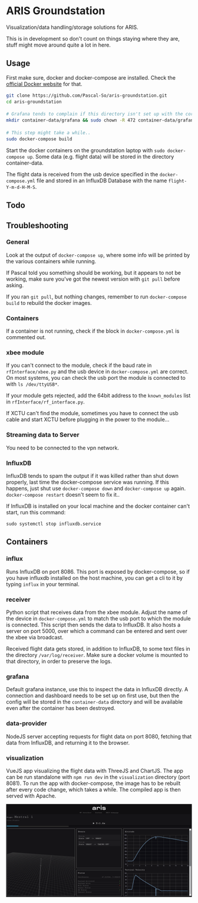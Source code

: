 # ARIS Groundstation

Visualization/data handling/storage solutions for ARIS.

This is in development so don't count on things staying where they are, stuff might move around quite a lot in here.

## Usage
First make sure, docker and docker-compose are installed. Check the [official Docker website](https://docs.docker.com/install/) for that.

```bash
git clone https://github.com/Pascal-So/aris-groundstation.git
cd aris-groundstation

# Grafana tends to complain if this directory isn't set up with the correct permissions.
mkdir container-data/grafana && sudo chown -R 472 container-data/grafana

# This step might take a while..
sudo docker-compose build
```

Start the docker containers on the groundstation laptop with `sudo docker-compose up`. Some data (e.g. flight data) will be stored in the directory container-data.

The flight data is received from the usb device specified in the `docker-compose.yml` file and stored in an InfluxDB Database with the name `flight-Y-m-d-H-M-S`.

## Todo

## Troubleshooting

### General
Look at the output of `docker-compose up`, where some info will be printed by the various containers while running.

If Pascal told you something should be working, but it appears to not be working, make sure you've got the newest version with `git pull` before asking.

If you ran `git pull`, but nothing changes, remember to run `docker-compose build` to rebuild the docker images.

### Containers
If a container is not running, check if the block in `docker-compose.yml` is commented out.

### xbee module
If you can't connect to the module, check if the baud rate in `rfInterface/xbee.py` and the usb device in `docker-compose.yml` are correct. On most systems, you can check the usb port the module is connected to with `ls /dev/ttyUSB*`.

If your module gets rejected, add the 64bit address to the `known_modules` list in `rfInterface/rf_interface.py`.

If XCTU can't find the module, sometimes you have to connect the usb cable and start XCTU before plugging in the power to the module...

### Streaming data to Server
You need to be connected to the vpn network.

### InfluxDB
InfluxDB tends to spam the output if it was killed rather than shut down properly, last time the docker-compose service was running. If this happens, just shut use `docker-compose down` and `docker-compose up` again. `docker-compose restart` doesn't seem to fix it..

If InfluxDB is installed on your local machine and the docker container can't start, run this command:
```
sudo systemctl stop influxdb.service
```


## Containers

### influx
Runs InfluxDB on port 8086. This port is exposed by docker-compose, so if you have influxdb installed on the host machine, you can get a cli to it by typing `influx` in your terminal.

### receiver
Python script that receives data from the xbee module. Adjust the name of the device in `docker-compose.yml` to match the usb port to which the module is connected. This script then sends the data to InfluxDB. It also hosts a server on port 5000, over which a command can be entered and sent over the xbee via broadcast.

Received flight data gets stored, in addition to InfluxDB, to some text files in the directory `/var/log/receiver`. Make sure a docker volume is mounted to that directory, in order to preserve the logs.

### grafana
Default grafana instance, use this to inspect the data in InfluxDB directly. A connection and dashboard needs to be set up on first use, but then the config will be stored in the `container-data` directory and will be available even after the container has been destroyed.

### data-provider
NodeJS server accepting requests for flight data on port 8080, fetching that data from InfluxDB, and returning it to the browser.

### visualization
VueJS app visualizing the flight data with ThreeJS and ChartJS. The app can be run standalone with `npm run dev` in the `visualization` directory (port 8081). To run the app with docker-compose, the image has to be rebuilt after every code change, which takes a while. The compiled app is then served with Apache.

![user interface](ArisUI.png)
